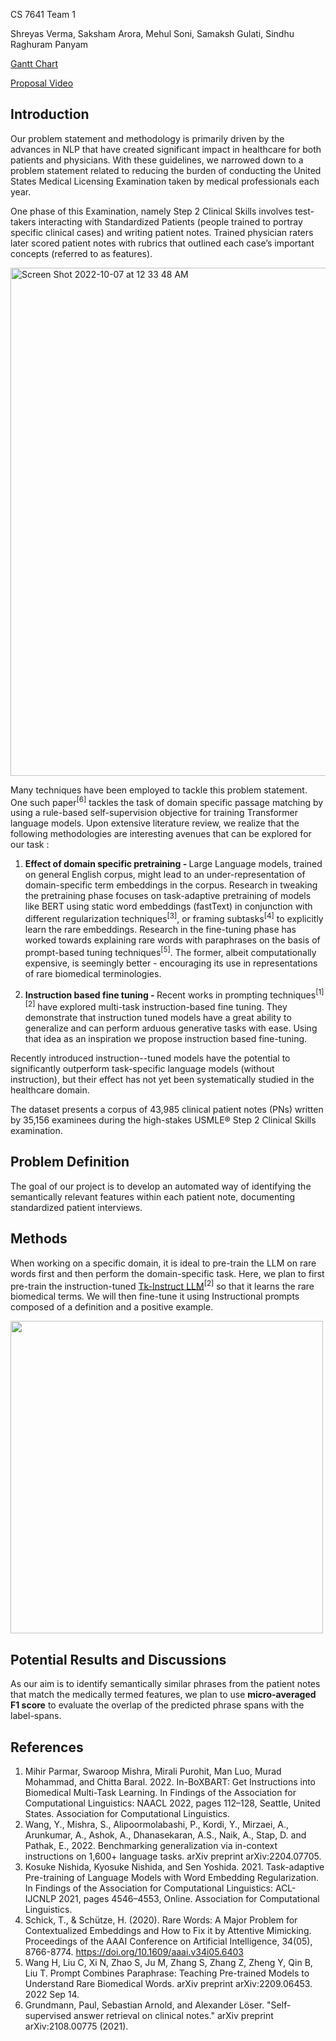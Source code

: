 <!-- <style>
H1{color:Blue !important;}
H2{color:DarkOrange !important;}
p{color:Black !important;}
</style> -->

CS 7641 Team 1

Shreyas Verma, Saksham Arora, Mehul Soni, Samaksh Gulati, Sindhu Raghuram Panyam

[Gantt Chart](https://docs.google.com/spreadsheets/d/127ndniyh15_XrMLIP_JnUK5plsJSzKy0/edit?usp=sharing&ouid=105287803295740692275&rtpof=true&sd=true)

[Proposal Video](https://drive.google.com/file/d/1Rn7oqu6s77t66SFFsS9U225rkypubJZz/view?usp=sharing)

## Introduction
Our problem statement and methodology is  primarily driven by the advances in NLP that have created significant impact in healthcare for both patients and physicians.
With these guidelines, we narrowed down to a problem statement related to reducing the burden of conducting the United States Medical Licensing Examination taken by medical professionals each year. 

One phase of this Examination, namely Step 2 Clinical Skills involves test-takers interacting with Standardized Patients (people trained to portray specific clinical cases) and writing  patient notes. Trained physician raters later scored patient notes with rubrics that outlined each case’s important concepts (referred to as features).


[
<img width="813" alt="Screen Shot 2022-10-07 at 12 33 48 AM" src="https://user-images.githubusercontent.com/65465058/194675093-ab31dfe7-240f-4d50-9e4b-aa249b7c9d61.png">
](url)



Many techniques have been employed to tackle this problem statement. One such paper<sup>[6]</sup> tackles the task of domain specific passage matching by using a rule-based self-supervision objective for training Transformer language models. Upon extensive literature review, we realize that the following methodologies are interesting avenues that can be explored for our task :

1. <b>Effect of domain specific pretraining - </b>Large Language models, trained on general English corpus, might lead to an under-representation of domain-specific term embeddings in the corpus. Research in tweaking the pretraining phase focuses on task-adaptive pretraining of models like BERT using static word embeddings (fastText) in conjunction with different regularization techniques<sup>[3]</sup>, or framing subtasks<sup>[4]</sup> to explicitly learn the rare embeddings. Research in the fine-tuning phase has worked towards explaining rare words with paraphrases on the basis of prompt-based tuning techniques<sup>[5]</sup>. The former, albeit computationally expensive, is seemingly better - encouraging its use in representations of rare biomedical terminologies. 

2. <b>Instruction based fine tuning - </b>Recent works in prompting techniques<sup>[1][2]</sup> have explored multi-task instruction-based fine tuning. They demonstrate that instruction tuned models have a great ability to generalize and can perform arduous generative tasks with ease. Using that idea as an inspiration we propose instruction based fine-tuning. 

Recently introduced instruction--tuned models have the potential to significantly outperform task-specific language models (without instruction), but their effect has not yet been systematically studied in the healthcare domain. 

The dataset presents a corpus of 43,985 clinical patient notes (PNs) written by 35,156 examinees during the high-stakes USMLE® Step 2 Clinical Skills examination.




## Problem Definition

The goal of our project is to develop an automated way of identifying the semantically relevant features within each patient note, documenting standardized patient interviews. 

## Methods
When working on a specific domain, it is ideal to pre-train the LLM on rare words first and then perform the domain-specific task. Here, we plan to first pre-train the instruction-tuned [Tk-Instruct LLM](https://huggingface.co/allenai/tk-instruct-3b-def-pos-neg)<sup>[2]</sup>  so that it learns the rare biomedical terms. We will then fine-tune it using Instructional prompts composed of a definition and a positive example. 
<!-- ![Tk-instruct](https://user-images.githubusercontent.com/65465058/194685081-51c1b248-27c9-4441-9b89-8eb3ee671fa3.png| width=100) -->

<img src="https://user-images.githubusercontent.com/65465058/194685081-51c1b248-27c9-4441-9b89-8eb3ee671fa3.png" width="500">
<!-- 
[
<img width="813" alt="Screen Shot 2022-10-07 at 12 33 48 AM" src="https://raw.githubusercontent.com/samaksh97/Instruction-Tuned-Clinical-Notes-Scoring/main/Pictures/Tk-instruct.png?token=GHSAT0AAAAAABZVW6OKZ45CSTR4OZ3LZBFWY2A5ULQ">
](url) -->

## Potential Results and Discussions
As our aim is to identify semantically similar phrases from the patient notes that match the medically termed features, we plan to use <b>micro-averaged F1 score</b> to evaluate the overlap of the predicted phrase spans with the label-spans.

## References
1. Mihir Parmar, Swaroop Mishra, Mirali Purohit, Man Luo, Murad Mohammad, and Chitta Baral. 2022. In-BoXBART: Get Instructions into Biomedical Multi-Task Learning. In Findings of the Association for Computational Linguistics: NAACL 2022, pages 112–128, Seattle, United States. Association for Computational Linguistics.
2. Wang, Y., Mishra, S., Alipoormolabashi, P., Kordi, Y., Mirzaei, A., Arunkumar, A., Ashok, A., Dhanasekaran, A.S., Naik, A., Stap, D. and Pathak, E., 2022. Benchmarking generalization via in-context instructions on 1,600+ language tasks. arXiv preprint arXiv:2204.07705.
3. Kosuke Nishida, Kyosuke Nishida, and Sen Yoshida. 2021. Task-adaptive Pre-training of Language Models with Word Embedding Regularization. In Findings of the Association for Computational Linguistics: ACL-IJCNLP 2021, pages 4546–4553, Online. Association for Computational Linguistics.
4. Schick, T., & Schütze, H. (2020). Rare Words: A Major Problem for Contextualized Embeddings and How to Fix it by Attentive Mimicking. Proceedings of the AAAI Conference on Artificial Intelligence, 34(05), 8766-8774. https://doi.org/10.1609/aaai.v34i05.6403
5. Wang H, Liu C, Xi N, Zhao S, Ju M, Zhang S, Zhang Z, Zheng Y, Qin B, Liu T. Prompt Combines Paraphrase: Teaching Pre-trained Models to Understand Rare Biomedical Words. arXiv preprint arXiv:2209.06453. 2022 Sep 14.
6. Grundmann, Paul, Sebastian Arnold, and Alexander Löser. "Self-supervised answer retrieval on clinical notes." arXiv preprint arXiv:2108.00775 (2021).

